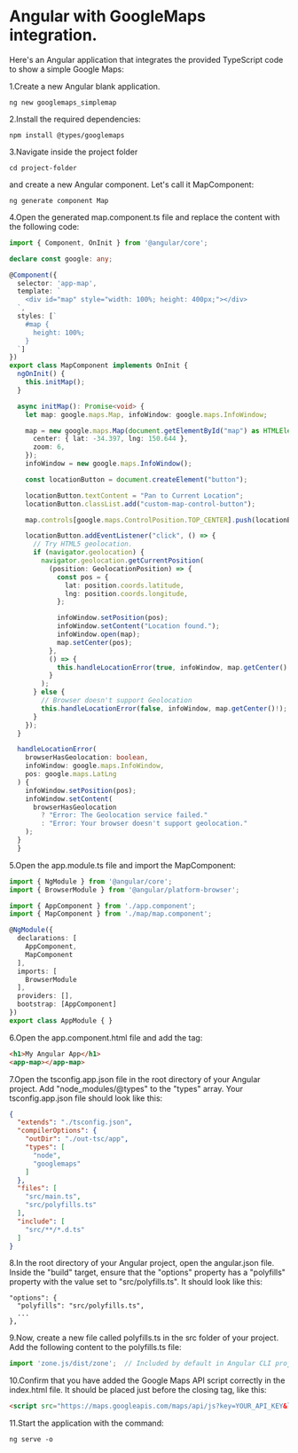 # Angular with GoogleMaps integration.

Here's an Angular application that integrates the provided TypeScript code to show a simple Google Maps:

1.Create a new Angular blank application.
```
ng new googlemaps_simplemap
```

2.Install the required dependencies:
```
npm install @types/googlemaps
```

3.Navigate inside the project folder 
```
cd project-folder
```
and create a new Angular component. Let's call it MapComponent:
```
ng generate component Map
```

4.Open the generated map.component.ts file and replace the content with the following code:
```typescript
import { Component, OnInit } from '@angular/core';

declare const google: any;

@Component({
  selector: 'app-map',
  template: `
    <div id="map" style="width: 100%; height: 400px;"></div>
  `,
  styles: [`
    #map {
      height: 100%;
    }
  `]
})
export class MapComponent implements OnInit {
  ngOnInit() {
    this.initMap();
  }

  async initMap(): Promise<void> {
    let map: google.maps.Map, infoWindow: google.maps.InfoWindow;

    map = new google.maps.Map(document.getElementById("map") as HTMLElement, {
      center: { lat: -34.397, lng: 150.644 },
      zoom: 6,
    });
    infoWindow = new google.maps.InfoWindow();

    const locationButton = document.createElement("button");

    locationButton.textContent = "Pan to Current Location";
    locationButton.classList.add("custom-map-control-button");

    map.controls[google.maps.ControlPosition.TOP_CENTER].push(locationButton);

    locationButton.addEventListener("click", () => {
      // Try HTML5 geolocation.
      if (navigator.geolocation) {
        navigator.geolocation.getCurrentPosition(
          (position: GeolocationPosition) => {
            const pos = {
              lat: position.coords.latitude,
              lng: position.coords.longitude,
            };

            infoWindow.setPosition(pos);
            infoWindow.setContent("Location found.");
            infoWindow.open(map);
            map.setCenter(pos);
          },
          () => {
            this.handleLocationError(true, infoWindow, map.getCenter()!);
          }
        );
      } else {
        // Browser doesn't support Geolocation
        this.handleLocationError(false, infoWindow, map.getCenter()!);
      }
    });
  }

  handleLocationError(
    browserHasGeolocation: boolean,
    infoWindow: google.maps.InfoWindow,
    pos: google.maps.LatLng
  ) {
    infoWindow.setPosition(pos);
    infoWindow.setContent(
      browserHasGeolocation
        ? "Error: The Geolocation service failed."
        : "Error: Your browser doesn't support geolocation."
    );
  }
  }
```

5.Open the app.module.ts file and import the MapComponent:
```typescript
import { NgModule } from '@angular/core';
import { BrowserModule } from '@angular/platform-browser';

import { AppComponent } from './app.component';
import { MapComponent } from './map/map.component';

@NgModule({
  declarations: [
    AppComponent,
    MapComponent
  ],
  imports: [
    BrowserModule
  ],
  providers: [],
  bootstrap: [AppComponent]
})
export class AppModule { }
```

6.Open the app.component.html file and add the <app-map></app-map> tag:
```html
<h1>My Angular App</h1>
<app-map></app-map>
```

7.Open the tsconfig.app.json file in the root directory of your Angular project.
Add "node_modules/@types" to the "types" array. Your tsconfig.app.json file should look like this:
```json
{
  "extends": "./tsconfig.json",
  "compilerOptions": {
    "outDir": "./out-tsc/app",
    "types": [
      "node",
      "googlemaps"
    ]
  },
  "files": [
    "src/main.ts",
    "src/polyfills.ts"
  ],
  "include": [
    "src/**/*.d.ts"
  ]
}
```

8.In the root directory of your Angular project, open the angular.json file.
Inside the "build" target, ensure that the "options" property has a "polyfills" property with the value set to "src/polyfills.ts". It should look like this:

```
"options": {
  "polyfills": "src/polyfills.ts",
  ...
},
```

9.Now, create a new file called polyfills.ts in the src folder of your project. Add the following content to the polyfills.ts file:
```typescript
import 'zone.js/dist/zone';  // Included by default in Angular CLI projects
```


10.Confirm that you have added the Google Maps API script correctly in the index.html file. It should be placed just before the closing </body> tag, like this:
```html
<script src="https://maps.googleapis.com/maps/api/js?key=YOUR_API_KEY&libraries=places"></script>
```

11.Start the application with the command:
```
ng serve -o
```
